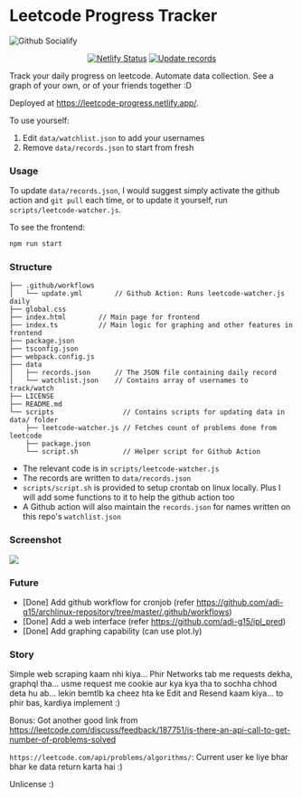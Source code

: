 # Leetcode Progress Tracker

![Github Socialify](https://socialify.git.ci/adi-g15/leetcode-progress-tracker/image?description=1&descriptionEditable=Fetch%20and%20analyse%20progress%20from%20leetcode%20profile&language=1&name=1&owner=1&theme=Dark)

<div align="center">
  <a href="https://app.netlify.com/sites/leetcode-progress/deploys"><img src="https://api.netlify.com/api/v1/badges/40a29736-e255-4ecb-ac63-58d2938275e0/deploy-status" alt="Netlify Status"></a>
  <a href="https://github.com/adi-g15/leetcode-progress-tracker/actions/workflows/update.yml"><img src="https://github.com/adi-g15/leetcode-progress-tracker/actions/workflows/update.yml/badge.svg" alt="Update records"></a>
</div>

Track your daily progress on leetcode. Automate data collection. See a graph of your own, or of your friends together :D

Deployed at https://leetcode-progress.netlify.app/.

To use yourself:
1. Edit `data/watchlist.json` to add your usernames
2. Remove `data/records.json` to start from fresh

### Usage

To update `data/records.json`, I would suggest simply activate the github action and `git pull` each time, or to update it yourself, run `scripts/leetcode-watcher.js`.

To see the frontend:

```sh
npm run start
```

### Structure

```
├── .github/workflows
│   └── update.yml        // Github Action: Runs leetcode-watcher.js daily
├── global.css
├── index.html        // Main page for frontend
├── index.ts          // Main logic for graphing and other features in frontend
├── package.json
├── tsconfig.json
├── webpack.config.js
├── data
│   ├── records.json      // The JSON file containing daily record
│   └── watchlist.json    // Contains array of usernames to track/watch
├── LICENSE
├── README.md
└── scripts                 // Contains scripts for updating data in data/ folder
    ├── leetcode-watcher.js // Fetches count of problems done from leetcode
    ├── package.json
    └── script.sh           // Helper script for Github Action
```

* The relevant code is in `scripts/leetcode-watcher.js`
* The records are written to `data/records.json`
* `scripts/script.sh` is provided to setup crontab on linux locally. Plus I will add some functions to it to help the github action too
* A Github action will also maintain the `records.json` for names written on this repo's `watchlist.json`

### Screenshot

![](./data/ss.png)

### Future

* [Done] Add github workflow for cronjob (refer https://github.com/adi-g15/archlinux-repository/tree/master/.github/workflows)
* [Done] Add a web interface (refer https://github.com/adi-g15/ipl_pred)
* [Done] Add graphing capability (can use plot.ly)

### Story

Simple web scraping kaam nhi kiya... Phir Networks tab me requests dekha, graphql tha... usme request me cookie aur kya kya tha to sochha chhod deta hu ab... lekin bemtlb ka cheez hta ke Edit and Resend kaam kiya... to phir bas, kardiya implement :)

Bonus: Got another good link from https://leetcode.com/discuss/feedback/187751/is-there-an-api-call-to-get-number-of-problems-solved

`https://leetcode.com/api/problems/algorithms/`: Current user ke liye bhar bhar ke data return karta hai :)

Unlicense :)

